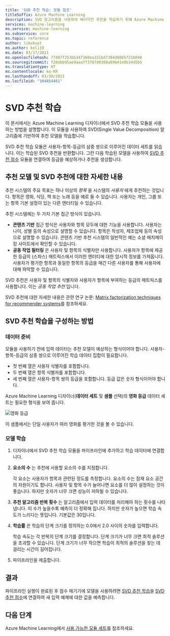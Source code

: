```yaml
---
title: 'SVD 추천 학습: 모듈 참조'
titleSuffix: Azure Machine Learning
description: SVD 알고리즘을 사용하여 베이지언 추천을 학습하기 위해 Azure Machine Learning에서 SVD 추천 학습 모듈을 사용하는 방법을 알아봅니다.
services: machine-learning
ms.service: machine-learning
ms.subservice: core
ms.topic: reference
author: likebupt
ms.author: keli19
ms.date: 03/17/2021
ms.openlocfilehash: 77407f253bb347160ea331bd7384d8085f21b040
ms.sourcegitcommit: f28ebb95ae9aaaff3f87d8388a09b41e0b3445b5
ms.translationtype: HT
ms.contentlocale: ko-KR
ms.lasthandoff: 03/30/2021
ms.locfileid: "104654461"
---
```

# <a name="train-svd-recommender"></a>SVD 추천 학습

이 문서에서는 Azure Machine Learning 디자이너에서 SVD 추천 학습 모듈을 사용하는 방법을 설명합니다. 이 모듈을 사용하여 SVD(Single Value Decomposition) 알고리즘에 기반하여 추천 모델을 학습합니다.  

SVD 추천 학습 모듈은 사용자-항목-등급의 삼중 쌍으로 이루어진 데이터 세트를 읽습니다. 이는 학습된 SVD 추천을 반환합니다. 그런 다음 학습된 모델을 사용하여 [SVD 추천 점수](score-svd-recommender.md) 모듈을 연결하여 등급을 예상하거나 추천을 생성합니다.  


  
## <a name="more-about-recommendation-models-and-the-svd-recommender"></a>추천 모델 및 SVD 추천에 대한 자세한 내용  

추천 시스템의 주요 목표는 하나 이상의 *항목* 을 시스템의 *사용자* 에게 추천하는 것입니다. 항목은 영화, 식당, 책 또는 노래 등을 예로 들 수 있습니다. 사용자는 개인, 그룹 또는 항목 기본 설정이 있는 다른 엔터티일 수 있습니다.  

추천 시스템에는 두 가지 기본 접근 방식이 있습니다. 

+ **콘텐츠 기반** 접근 방식은 사용자와 항목 모두에 대한 기능을 사용합니다. 사용자는 나이, 성별 등의 속성으로 설명할 수 있습니다. 항목은 작성자, 제조업체 등의 속성으로 설명할 수 있습니다. 콘텐츠 기반 추천 시스템의 일반적인 예는 소셜 매치메이킹 사이트에서 확인할 수 있습니다. 
+ **공동 작업 필터링** 은 사용자 및 항목의 식별자만 사용합니다. 사용자가 항목에 제공한 등급의 (스파스) 매트릭스에서 이러한 엔터티에 대한 암시적 정보를 가져옵니다. 사용자가 평가한 항목과 동일한 항목의 등급을 매긴 다른 사용자를 통해 사용자에 대해 파악할 수 있습니다.  

SVD 추천은 사용자 및 항목의 식별자와 사용자가 항목에 부여하는 등급의 매트릭스를 사용합니다. 이는 *공동 작업 추천* 입니다. 

SVD 추천에 대한 자세한 내용은 관련 연구 논문: [Matrix factorization techniques for recommender systems](https://datajobs.com/data-science-repo/Recommender-Systems-[Netflix].pdf)를 참조하세요.


## <a name="how-to-configure-train-svd-recommender"></a>SVD 추천 학습을 구성하는 방법  

### <a name="prepare-data"></a>데이터 준비

모듈을 사용하기 전에 입력 데이터는 추천 모델이 예상하는 형식이어야 합니다. 사용자-항목-등급의 삼중 쌍으로 이루어진 학습 데이터 집합이 필요합니다.

+ 첫 번째 열은 사용자 식별자를 포함합니다.
+ 두 번째 열은 항목 식별자를 포함합니다.
+ 세 번째 열은 사용자-항목 쌍의 등급을 포함합니다. 등급 값은 숫자 형식이어야 합니다.  

Azure Machine Learning 디자이너(**데이터 세트** 및 **샘플** 선택)의 **영화 등급** 데이터 세트는 필요한 형식을 보여 줍니다.

![영화 등급](media/module/movie-ratings-dataset.png)

이 샘플에서는 단일 사용자가 여러 영화를 평가한 것을 볼 수 있습니다. 

### <a name="train-the-model"></a>모델 학습

1.  디자이너에서 SVD 추천 학습 모듈을 파이프라인에 추가하고 학습 데이터에 연결합니다.  
   
2.  **요소의 수** 는 추천에 사용할 요소의 수를 지정합니다.  
    
    각 요소는 사용자가 항목과 관련된 정도를 측정합니다. 요소의 수는 잠재 요소 공간의 차원이기도 합니다. 사용자 및 항목 수가 늘어나면 요소를 더 많이 설정하는 것이 좋습니다. 하지만 숫자가 너무 크면 성능이 저하될 수 있습니다.
    
3.  **추천 알고리즘 반복 횟수** 는 알고리즘에서 입력 데이터를 처리해야 하는 횟수를 나타냅니다. 이 수가 높을수록 예측이 더 정확해 집니다. 하지만 숫자가 높으면 학습 속도가 느리다는 뜻입니다. 기본값은 30입니다.

4.  **학습률** 은 학습의 단계 크기를 정의하는 0.0에서 2.0 사이의 숫자를 입력합니다.

    학습 속도는 각 반복의 단계 크기를 결정합니다. 단계 크기가 너무 크면 최적 솔루션을 초과할 수 있습니다. 단계 크기가 너무 작으면 학습이 최적의 솔루션을 찾는 데 걸리는 시간이 길어집니다. 
  
5.  파이프라인을 제출합니다.  

## <a name="results"></a>결과

파이프라인 실행이 완료된 후 점수 매기기에 모델을 사용하려면 [SVD 추천 학습](train-svd-recommender.md)을 [SVD 추천 점수](score-svd-recommender.md)에 연결하여 새 입력 예제에 대한 값을 예측합니다.

## <a name="next-steps"></a>다음 단계

Azure Machine Learning에서 [사용 가능한 모듈 세트](module-reference.md)를 참조하세요. 
